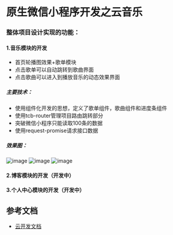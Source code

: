 # 原生微信小程序开发之云音乐
### 整体项目设计实现的功能：
#### 1.音乐模块的开发
* 首页轮播图效果+歌单模块
* 点击歌单可以自动跳转到歌曲界面
* 点击歌曲可以进入到播放音乐的动态效果界面
##### 主要技术：
* 使用组件化开发的思想，定义了歌单组件，歌曲组件和进度条组件
* 使用tcb-router管理项目路由跳转部分
* 突破微信小程序只能读取100条的数据
* 使用request-promise请求接口数据  

##### 效果图：
![image](https://github.com/jessalin737/xiaochengxu-myMusic/blob/master/微信图片_20200714152125.png)
![image](https://github.com/jessalin737/xiaochengxu-myMusic/blob/master/微信图片_20200714152132.png)
![image](https://github.com/jessalin737/xiaochengxu-myMusic/blob/master/微信图片_20200714152137.png)
#### 2.博客模块的开发（开发中）
#### 3.个人中心模块的开发（开发中）


## 参考文档

- [云开发文档](https://developers.weixin.qq.com/miniprogram/dev/wxcloud/basis/getting-started.html)

